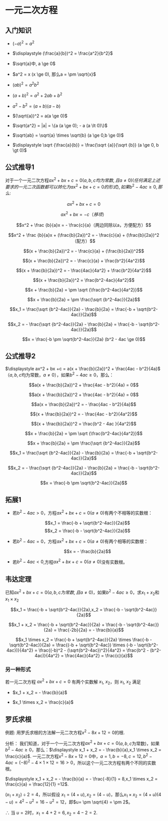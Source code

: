 # 一元二次方程

## 入门知识

* $(-a)^2 = a^2$

* $\displaystyle (\frac{a}{b})^2 = \frac{a^2}{b^2}$

* $\sqrt{a}中, a \ge 0$

* $a^2 = x (x \ge 0), 那么a = \pm \sqrt{x}$

* $(ab)^2 = a^2b^2$

* $(a + b)^2 = a^2 + 2ab + b^2$

* $a^2 - b^2 = (a+b)(a-b)$

* $(\sqrt{a})^2 = a(a \ge 0)$

* $\sqrt{a^2} = |a| = \{a (a \ge 0); - a (a \lt 0)\}$

* $\sqrt{ab} = \sqrt{a} \times \sqrt{b} (a \ge 0,b \ge 0)$

* $\displaystyle \sqrt {\frac{a}{b}} = \frac{\sqrt {a}}{\sqrt {b}} (a \ge 0, b \gt 0)$


## 公式推导1

对于一个一元二次方程$ax^2 + bx + c = 0 (a, b, c均为常数, 且a \ne 0)(任何满足上述要求的一元二次函数都可以转化为ax^2 + bx + c = 0的形式), 如果b^2 - 4ac \ge 0,那么:$

$$ax^2 + bx + c = 0$$

$$ax^2 + bx = -c（移项）$$

$$x^2 + \frac {b}{a}x = - \frac{c}{a}（两边同除以a，方便配方）$$

$$x^2 + \frac {b}{a}x + (\frac{b}{2a})^2 = - \frac{c}{a} + (\frac{b}{2a})^2（配方）$$

$$(x + \frac{b}{2a})^2 = - \frac{c}{a} + (\frac{b}{2a})^2$$

$$(x + \frac{b}{2a})^2 = - \frac{c}{a} + \frac{b^2}{4a^2}$$

$$(x + \frac{b}{2a})^2 = - \frac{4ac}{4a^2} + \frac{b^2}{4a^2}$$

$$(x + \frac{b}{2a})^2 = \frac{b^2-4ac}{4a^2}$$

$$x + \frac{b}{2a} = \pm \sqrt {\frac{b^2-4ac}{4a^2}}$$

$$x + \frac{b}{2a} = \pm \frac{\sqrt {b^2-4ac}}{2a}$$

$$x_1 = \frac{\sqrt {b^2-4ac}}{2a} - \frac{b}{2a} = \frac{-b + \sqrt{b^2-4ac}}{2a}$$

$$x_2 = - \frac{\sqrt {b^2-4ac}}{2a} - \frac{b}{2a} = \frac{-b - \sqrt{b^2-4ac}}{2a}$$

$$x = \frac{-b \pm \sqrt{b^2-4ac}}{2a}    (b^2 - 4ac \ge 0)$$

## 公式推导2

$\displaystyle ax^2 + bx +c = a(x + \frac{b}{2a})^2 + \frac{4ac - b^2}{4a}$（$a, b, c$均为常数，$a \ne 0$），如果$b^2-4ac \ge 0$，那么：

$$a(x + \frac{b}{2a})^2 + \frac{4ac - b^2}{4a} = 0$$

$$a(x + \frac{b}{2a})^2 + \frac{4ac - b^2}{4a} = 0$$

$$a(x + \frac{b}{2a})^2 = - \frac{4ac - b^2}{4a}$$

$$(x + \frac{b}{2a})^2 = - \frac{4ac - b^2}{4a^2}$$

$$(x + \frac{b}{2a})^2 =  \frac{b^2 - 4ac }{4a^2}$$

$$x + \frac{b}{2a} = \pm \sqrt {\frac{b^2-4ac}{4a^2}}$$

$$x + \frac{b}{2a} = \pm \frac{\sqrt {b^2-4ac}}{2a}$$

$$x_1 = \frac{\sqrt {b^2-4ac}}{2a} - \frac{b}{2a} = \frac{-b + \sqrt{b^2-4ac}}{2a}$$

$$x_2 = - \frac{\sqrt {b^2-4ac}}{2a} - \frac{b}{2a} = \frac{-b - \sqrt{b^2-4ac}}{2a}$$

$$x = \frac{-b \pm \sqrt{b^2-4ac}}{2a}$$

## 拓展1

* 若$b^2 - 4ac \gt 0$，方程$ax^2 + bx + c = 0(a \ne 0)$有两个不相等的实数根：

   $$x_1 = \frac{-b + \sqrt{b^2-4ac}}{2a}$$
   $$x_2 = \frac{-b - \sqrt{b^2-4ac}}{2a}$$

* 若$b^2 - 4ac = 0$，方程$ax^2 + bx + c = 0(a \ne 0)$有两个相等的实数根：

   $$x = - \frac{b}{2a}$$

* 若$b^2 - 4ac \lt 0$,方程$ax^2 + bx + c = 0(a \ne 0)$没有实数根。

## 韦达定理

已知$ax^2 + bx + c = 0(a, b, c为常数, 且a \ne 0)$，如果$b^2-4ac \ge 0$，求$x_1 + x_2$和$x_1 \times x_2$

$$x_1 = \frac{-b + \sqrt{b^2-4ac}}{2a},x_2 = \frac{-b - \sqrt{b^2-4ac}}{2a}$$

$$x_1 + x_2 = \frac{-b + \sqrt{b^2-4ac}}{2a} + \frac{-b - \sqrt{b^2-4ac}}{2a} = \frac{-2b}{2a} = - \frac{b}{a}$$

$$x_1 \times x_2 = \frac{-b + \sqrt{b^2-4ac}}{2a} \times \frac{-b - \sqrt{b^2-4ac}}{2a} = \frac{(-b + \sqrt{b^2-4ac}) \times (-b - \sqrt{b^2-4ac})}{4a^2} = \frac{(-b)^2 - (\sqrt{b^2-4ac})^2}{4a^2} = \frac{b^2 - (b^2-4ac)}{4a^2} = \frac{4ac}{4a^2} = \frac{c}{a}$$

### 另一种形式

若一元二次方程 $ax^2 + bx + c = 0$ 有两个实数解 $x_1$, $x_2$，则 $x_1$, $x_2$ 满足

* $x_1 + x_2 = - \frac{b}{a}$

* $x_1 \times x_2 = \frac{c}{a}$

## 罗氏求根

例题:
用罗氏求根的方法解一元二次方程$x^2 - 8x + 12 = 0$的根.

分析：
我们知道，对于一个一元二次方程$ax^2 + bx + c = 0$($a, b, c$为常数)，如果$b^2-4ac \ge 0$，那么：$\displaystyle x_1 + x_2 = - \frac{b}{a},x_1 \times x_2 = \frac{c}{a}$.
一元二次方程$x^2 - 8x + 12 = 0$中，$a = 1,b = -8,c = 12,b^2-4ac = (-8)^2 - 4 \times 1 \times 12 = 16 \gt 0$，所以这个一元二次方程有两个不同的实数根。

$\displaystyle x_1 + x_2 = - \frac{b}{a} = - \frac{-8}{1} = 8,x_1 \times x_2 = \frac{c}{a} = \frac{12}{1} =12$.

$(x_1 + x_2) \div 2 = 4$，所以假设 $x_1 = (4 + u),x_2 = (4 - u)$，那么$x_1 \times x_2 = (4 + u)(4 - u) = 4^2 - u^2 = 16 - u^2 = 12$，即$u= \pm \sqrt{4} = \pm 2$。

$\therefore$ 当 $u = 2$时，$x_1 = 4 + 2 = 6,x_2 = 4 - 2 = 2$.
